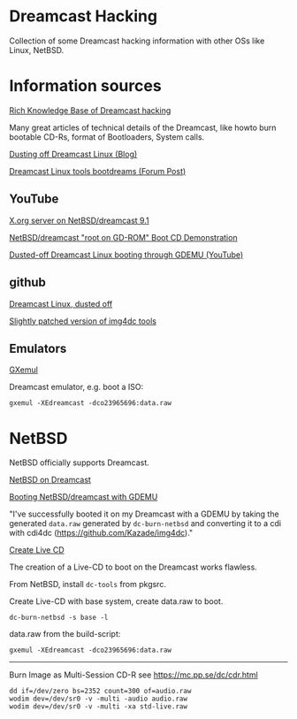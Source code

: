 # Dreamcast Hacking

Collection of some Dreamcast hacking information with other OSs like Linux, NetBSD.

# Information sources

[Rich Knowledge Base of Dreamcast hacking](https://mc.pp.se/dc/sw.html)

Many great articles of technical details of the Dreamcast, like howto burn bootable CD-Rs, format of Bootloaders, System calls.


[Dusting off Dreamcast Linux (Blog)](https://oldvcr.blogspot.com/2023/02/dusting-off-dreamcast-linux.html)

[Dreamcast Linux tools bootdreams (Forum Post)](https://www.dreamcast-talk.com/forum/viewtopic.php?t=15258)

## YouTube

[X.org server on NetBSD/dreamcast 9.1](https://www.youtube.com/watch?v=ToVdC8B4waY&ab_channel=tsutsuii)

[NetBSD/dreamcast "root on GD-ROM" Boot CD Demonstration](https://www.youtube.com/watch?v=VJUbAvCg5NY&ab_channel=tsutsuii)

[Dusted-off Dreamcast Linux booting through GDEMU (YouTube)](https://www.youtube.com/watch?v=ygdGxo6wXM4)
## github

[Dreamcast Linux, dusted off](https://github.com/classilla/dclinux)

[Slightly patched version of img4dc tools](https://github.com/Kazade/img4dc)

## Emulators

[GXemul](https://gavare.se/gxemul/)

Dreamcast emulator, e.g. boot a ISO:

```
gxemul -XEdreamcast -dco23965696:data.raw 
```

# NetBSD

NetBSD officially supports Dreamcast.

[NetBSD on Dreamcast](https://wiki.netbsd.org/ports/dreamcast/)

[Booting NetBSD/dreamcast with GDEMU](https://mail-index.netbsd.org/port-dreamcast/2023/04/05/msg000323.html)

"I've successfully booted it on my Dreamcast with a GDEMU by taking the generated `data.raw` generated by `dc-burn-netbsd` and converting it to a cdi with cdi4dc (https://github.com/Kazade/img4dc)."



[Create Live CD](https://github.com/abs0/dc-burn-netbsd)

The creation of a Live-CD to boot on the Dreamcast works flawless.

From NetBSD, install `dc-tools` from pkgsrc.

Create Live-CD with base system, create data.raw to boot.

```
dc-burn-netbsd -s base -l
```

data.raw from the build-script:
```
gxemul -XEdreamcast -dco23965696:data.raw 
```

---
Burn Image as Multi-Session CD-R
see https://mc.pp.se/dc/cdr.html

```
dd if=/dev/zero bs=2352 count=300 of=audio.raw 
wodim dev=/dev/sr0 -v -multi -audio audio.raw
wodim dev=/dev/sr0 -v -multi -xa std-live.raw 
```
